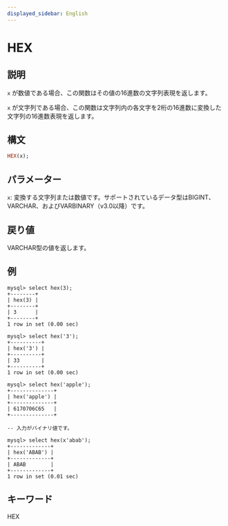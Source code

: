 ```yaml
---
displayed_sidebar: English
---
```


# HEX

## 説明

`x` が数値である場合、この関数はその値の16進数の文字列表現を返します。

`x` が文字列である場合、この関数は文字列内の各文字を2桁の16進数に変換した文字列の16進数表現を返します。

## 構文

```Haskell
HEX(x);
```

## パラメーター

`x`: 変換する文字列または数値です。サポートされているデータ型はBIGINT、VARCHAR、およびVARBINARY（v3.0以降）です。

## 戻り値

VARCHAR型の値を返します。

## 例

```Plain Text
mysql> select hex(3);
+--------+
| hex(3) |
+--------+
| 3      |
+--------+
1 row in set (0.00 sec)

mysql> select hex('3');
+----------+
| hex('3') |
+----------+
| 33       |
+----------+
1 row in set (0.00 sec)

mysql> select hex('apple');
+--------------+
| hex('apple') |
+--------------+
| 6170706C65   |
+--------------+

-- 入力がバイナリ値です。

mysql> select hex(x'abab');
+-------------+
| hex('ABAB') |
+-------------+
| ABAB        |
+-------------+
1 row in set (0.01 sec)
```

## キーワード

HEX
